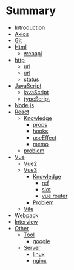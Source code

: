 # Summary

- [Introduction](README.md)
- [Axios](axios/axios.md)
- [Git](git/git.md)
- [Html]()
  - [webapi](html/webapi.md)
- [http]()
  - [url](http/cancel-request.md)
  - [url](http/http.md)
  - [status](http/status.md)
- [JavaScript]()
  - [javaScript](js/js.md)
  - [typeScript](js/ts.md)
- [Node.js](node/node.md)
- [React]()
  - [Knowledge]()
    - [props](react/props.md)
    - [hooks](react/hooks.md)
    - [useEffect](react/useEffect.md)
    - [memo](react/memo.md)
  - [problem](react/problem.md)
- [Vue]()
  - [Vue2](vue/vue2/vue.md)
  - [Vue3]()
    - [Knowledge](vue/vue3/vue3.md)
      - [ref](vue/vue3/ref.md)
      - [slot](vue/vue3/slot.md)
      - [vue router](vue/vue3/vue-router.md)
    - [Problem](vue/vue3/problem.md)
  - [Vite](vue/vite/vite.md)
- [Webpack](webpack/webpack.md)
- [Interview](interview/interview.md)
- [Other]()
  - [Tool]()
    - [google](other/tool/google.md)
  - [Server]()
    - [linux](other/server/linux.md)
    - [nginx](other/server/nginx.md)
